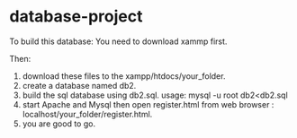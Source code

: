 # database-project

To build this database:
You need to download xammp first. 

Then:
1. download these files to the xampp/htdocs/your_folder.
2. create a database named db2.
3. build the sql database using db2.sql. usage: mysql -u root db2<db2.sql
4. start Apache and Mysql then open register.html from web browser : localhost/your_folder/register.html.
5. you are good to go.
